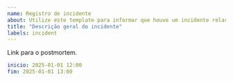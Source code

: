 ```yaml
---
name: Registro de incidente
about: Utilize este template para informar que houve um incidente relacionado com este repositório.
title: "Descrição geral do incidente"
labels: incident
---
```


Link para o postmortem.

```yaml
inicio: 2025-01-01 12:00
fim: 2025-01-01 13:00
```
